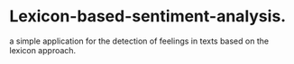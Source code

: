 # Lexicon-based-sentiment-analysis.
a simple application for the detection of feelings in texts based on the lexicon approach.
